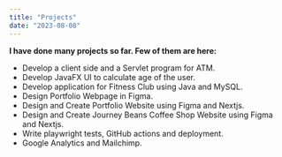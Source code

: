 ```yaml
---
title: "Projects"
date: "2023-08-08"
---
```


**I have done many projects so far. Few of them are here:**

- Develop a client side and a Servlet program for ATM.
- Develop JavaFX UI to calculate age of the user.
- Develop application for Fitness Club using Java and MySQL.
- Design Portfolio Webpage in Figma.
- Design and Create Portfolio Website using Figma and Nextjs.
- Design and Create Journey Beans Coffee Shop Website using Figma and Nextjs.
- Write playwright tests, GitHub actions and deployment.
- Google Analytics and Mailchimp.
